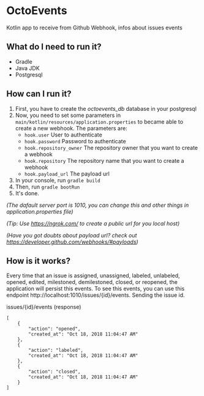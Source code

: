 # OctoEvents
Kotlin app to receive from Github Webhook, infos about issues events

## What do I need to run it?
- Gradle
- Java JDK
- Postgresql

## How can I run it?
1. First, you have to create the  *octoevents_db* database in your postgresql
2. Now, you need to set some parameters in `main/kotlin/resources/application.properties` to became able to create a new webhook. The parameters are:
    - `hook.user` User to authenticate
    - `hook.password` Password to authenticate
    - `hook.repository_owner` The repository owner that you want to create a webhook
    - `hook.repository` The repository name that you want to create a webhook
    - `hook.payload_url` The payload url
2. In your console, run `gradle build`
3. Then, run `gradle bootRun`
4. It's done.

*(The dafault server port is 1010, you can change this and other things in application.properties file)*

*(Tip: Use https://ngrok.com/ to create a public url for you local host)*

*(Have you got doubts about payload url? check out https://developer.github.com/webhooks/#payloads)*

## How is it works?
Every time that an issue is assigned, unassigned, labeled, unlabeled, opened, edited, milestoned, demilestoned, closed, or reopened, the application will persist this events.
To see this events, you can use this endpoint http://localhost:1010/issues/{id}/events. Sending the issue id.

issues/{id}/events (response)
```
[
    {
        "action": "opened",
        "created_at": "Oct 18, 2018 11:04:47 AM"
    },
    {
        "action": "labeled",
        "created_at": "Oct 18, 2018 11:04:47 AM"
    },
    {
        "action": "closed",
        "created_at": "Oct 18, 2018 11:04:47 AM"
    }
]

```

